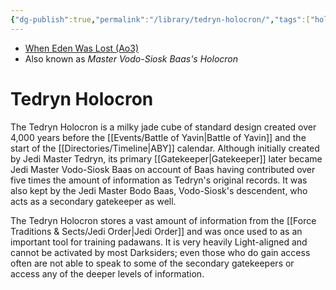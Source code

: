 ```yaml
---
{"dg-publish":true,"permalink":"/library/tedryn-holocron/","tags":["holocron"]}
---
```


- [When Eden Was Lost (Ao3)](https://archiveofourown.org/works/19334440/chapters/45992584)
- Also known as *Master Vodo-Siosk Baas's Holocron*
# Tedryn Holocron

The Tedryn Holocron is a milky jade cube of standard design created over 4,000 years before the [[Events/Battle of Yavin\|Battle of Yavin]] and the start of the [[Directories/Timeline\|ABY]] calendar. Although initially created by Jedi Master Tedryn, its primary [[Gatekeeper\|Gatekeeper]] later became Jedi Master Vodo-Siosk Baas on account of Baas having contributed over five times the amount of information as Tedryn's original records. It was also kept by the Jedi Master Bodo Baas, Vodo-Siosk's descendent, who acts as a secondary gatekeeper as well. 

The Tedryn Holocron stores a vast amount of information from the [[Force Traditions & Sects/Jedi Order\|Jedi Order]] and was once used to as an important tool for training padawans. It is very heavily Light-aligned and cannot be activated by most Darksiders; even those who do gain access often are not able to speak to some of the secondary gatekeepers or access any of the deeper levels of information.  
